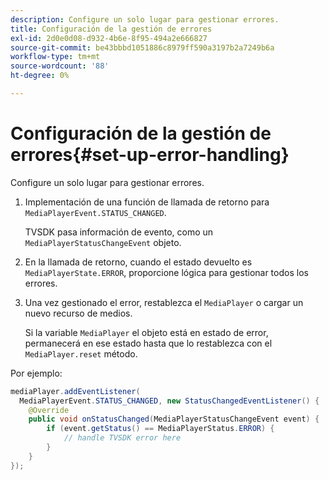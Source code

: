 ```yaml
---
description: Configure un solo lugar para gestionar errores.
title: Configuración de la gestión de errores
exl-id: 2d0e0d08-d932-4b6e-8f95-494a2e666827
source-git-commit: be43bbbd1051886c8979ff590a3197b2a7249b6a
workflow-type: tm+mt
source-wordcount: '88'
ht-degree: 0%

---
```


# Configuración de la gestión de errores{#set-up-error-handling}

Configure un solo lugar para gestionar errores.

1. Implementación de una función de llamada de retorno para `MediaPlayerEvent.STATUS_CHANGED`.

   TVSDK pasa información de evento, como un `MediaPlayerStatusChangeEvent` objeto.
1. En la llamada de retorno, cuando el estado devuelto es `MediaPlayerState.ERROR`, proporcione lógica para gestionar todos los errores.
1. Una vez gestionado el error, restablezca el `MediaPlayer` o cargar un nuevo recurso de medios.

   Si la variable `MediaPlayer` el objeto está en estado de error, permanecerá en ese estado hasta que lo restablezca con el `MediaPlayer.reset` método.

<!--<a id="example_49FF225E92EA494AA06B2E5F26101F4C"></a>-->

Por ejemplo:

```java
mediaPlayer.addEventListener( 
  MediaPlayerEvent.STATUS_CHANGED, new StatusChangedEventListener() { 
    @Override 
    public void onStatusChanged(MediaPlayerStatusChangeEvent event) { 
        if (event.getStatus() == MediaPlayerStatus.ERROR) { 
            // handle TVSDK error here 
        } 
    } 
});
```
